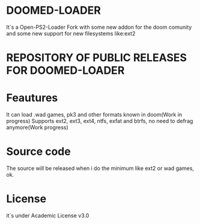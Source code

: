 # DOOMED-LOADER
It´s a Open-PS2-Loader Fork with some new addon for the doom comunity and 
some new support for new filesystems like:ext2

# REPOSITORY OF PUBLIC RELEASES FOR DOOMED-LOADER

# Feautures
It can load .wad games, pk3 and other formats known in doom(Work in progress)
Supports ext2, ext3, ext4, ntfs, exfat and btrfs, no need to defrag anymore(Work progress)

# Source code
The source will be released when i do the minimum like ext2 or wad games, ok.

# License
it´s under Academic License v3.0
